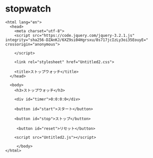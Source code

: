 # stopwatch
  <!DOCTYPE html>
    <html lang="en">
      <head>
        <meta charset="utf-8">
        <script src="https://code.jquery.com/jquery-3.2.1.js" integrity="sha256-DZAnKJ/6XZ9si04Hgrsxu/8s717jcIzLy3oi35EouyE=" crossorigin="anonymous">
            
        </script>
        
        <link rel="stylesheet" href="Untitled2.css">
        
        <title>ストップウォッチ</title>
      </head>
 
      <body>
        <h3>ストップウォッチ</h3>
        
        <div id="timer">0:0:0:0</div>
        
        <button id="start">スタート</button>
       
        <button id="stop">ストップ</button>
        
         <button id="reset">リセット</button>
        
        <script src="Untitled2.js"></script>
        
         </body>
    </html>
        
